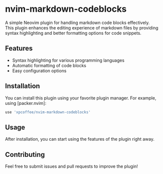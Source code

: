 # nvim-markdown-codeblocks

A simple Neovim plugin for handling markdown code blocks effectively. This plugin enhances the editing experience of markdown files by providing syntax highlighting and better formatting options for code snippets. 

## Features
- Syntax highlighting for various programming languages
- Automatic formatting of code blocks
- Easy configuration options

## Installation
You can install this plugin using your favorite plugin manager. For example, using [packer.nvim]:
```lua
use 'xpcoffee/nvim-markdown-codeblocks'
```

## Usage
After installation, you can start using the features of the plugin right away. 

## Contributing
Feel free to submit issues and pull requests to improve the plugin!